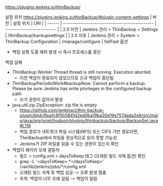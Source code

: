 https://plugins.jenkins.io/thinBackup/


설정 위치
https://plugins.jenkins.io/thinBackup/#plugin-content-settings
| 버전     | 설정 위치                                          | URI                        |
| ------ | ---------------------------------------------- | -------------------------- |
| 2.0 이전 | Jenkins 관리 > ThinBackup > Settings             | /thinBackup/backupsettings |
| 2.0 이후 | Jenkins 관리 > System > ThinBackup Configuration | /manage/configure          |
failFast 옵션
- 백업 실행 도중 예외 발생 시 즉시 프로세스를 중단

백업 실패
- ThinBackup Worker Thread thread is still running. Execution aborted.
	- 이전 백업이 완료되지 않았으므로 신규 백업이 중단됨
- ThinBackupPeriodicWork#backupNow: Cannot perform a backup. Please be sure Jenkins has write privileges in the configured backup path
	- 쓰기 권한이 없어서 발생
- java.util.zip.ZipException: zip file is empty
	- https://github.com/jenkinsci/thin-backup-plugin/blob/9eafc8f5b5841d2ed0ba19ba30e19e757dada2e8/src/main/java/org/jvnet/hudson/plugins/thinbackup/backup/BackupSet.java#L119
	- 백업 경로가 네트워크 파일 시스템(NFS) 또는 CIFS 기반 경로라면, ThinBackup에서 파일을 정상적으로 읽지 못할 가능성
	- Jenkins가 ZIP 파일을 읽을 수 있는 권한이 있는지 확인
- 백업이 왜이리 오래 걸릴까
	- 빌드 > config.xml > daysToKeep 태그 (오래된 빌드 삭제 옵션) 확인
	- grep -L '\<daysToKeep>.\*\</daysToKeep>' /var/lib/jenkins/jobs/\*/config.xml
	- 오래된 빌드 삭제 후 백업 성공 -> 오류 발생 멈춤
	- 추측: 백업이 너무 오래 걸림 -> 백업이 밀림